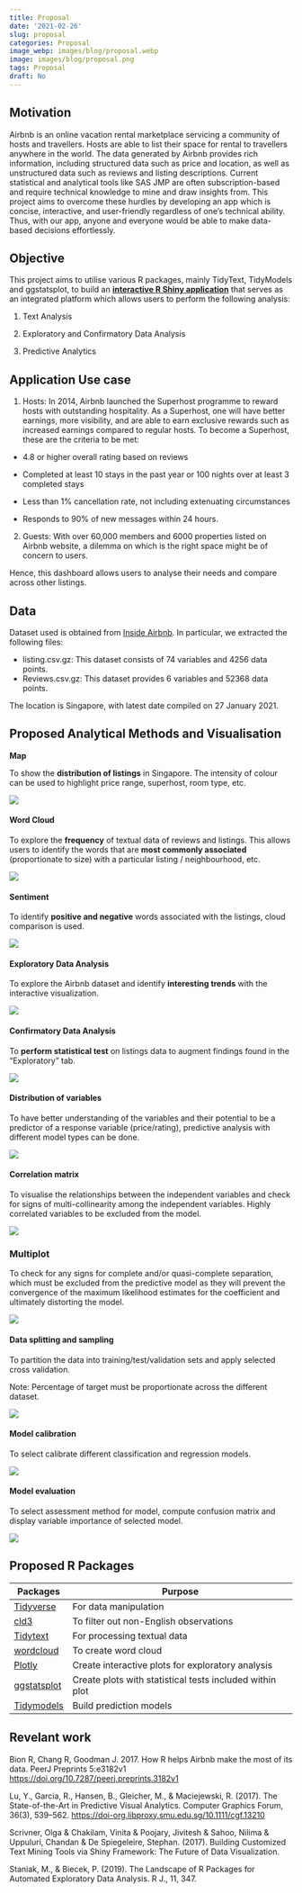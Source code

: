 ```yaml
---
title: Proposal
date: '2021-02-26'
slug: proposal
categories: Proposal
image_webp: images/blog/proposal.webp
image: images/blog/proposal.png
tags: Proposal
draft: No
---
```



## Motivation
Airbnb is an online vacation rental marketplace servicing a community of hosts and travellers. Hosts are able to list their space for rental to travellers anywhere in the world. The data generated by Airbnb provides rich information, including structured data such as price and location, as well as unstructured data such as reviews and listing descriptions. Current statistical and analytical tools like SAS JMP are often subscription-based and require technical knowledge to mine and draw insights from. This project aims to overcome these hurdles by developing an app which is concise, interactive, and user-friendly regardless of one’s technical ability. Thus, with our app, anyone and everyone would be able to make data-based decisions effortlessly.


## Objective
This project aims to utilise various R packages, mainly TidyText, TidyModels and ggstatsplot, to build an [**interactive R Shiny application**](https://shiny.rstudio.com/) that serves as an integrated platform which allows users to perform the following analysis:

1.	Text Analysis 

2.	Exploratory and Confirmatory Data Analysis 

3.	Predictive Analytics 


## Application Use case
1. Hosts: In 2014, Airbnb launched the Superhost programme to reward hosts with outstanding hospitality. As a Superhost, one will have better earnings, more visibility, and are able to earn exclusive rewards such as increased earnings compared to regular hosts. To become a Superhost, these are the criteria to be met: 

-	4.8 or higher overall rating based on reviews 

-	Completed at least 10 stays in the past year or 100 nights over at least 3 completed stays 

-	Less than 1% cancellation rate, not including extenuating circumstances 

-	Responds to 90% of new messages within 24 hours.
 
2.	Guests: With over 60,000 members and 6000 properties listed on Airbnb website, a dilemma on which is the right space might be of concern to users. 

Hence, this dashboard allows users to analyse their needs and compare across other listings.


## Data

Dataset used is obtained from [Inside Airbnb](http://insideairbnb.com/singapore/). In particular, we extracted the following files: 
-	listing.csv.gz: This dataset consists of 74 variables and 4256 data points. 
-	Reviews.csv.gz: This dataset provides 6 variables and 52368 data points. 

The location is Singapore, with latest date compiled on 27 January 2021.


## Proposed Analytical Methods and Visualisation
**Map**

To show the **distribution of listings** in Singapore. The intensity of colour can be used to highlight price range, superhost, room type, etc.	

![](images/fig1.png) 


#### Word Cloud

To explore the **frequency** of textual data of reviews and listings. This allows users to identify the words that are **most commonly associated** (proportionate to size) with a particular listing / neighbourhood, etc. 

![](images/fig2.png) 

#### Sentiment
To identify **positive and negative** words associated with the listings, cloud comparison is used.	

![](images/fig3.png) 


#### Exploratory Data Analysis

To explore the Airbnb dataset and identify **interesting trends** with the interactive visualization. 

![](images/fig4.png)

#### Confirmatory Data Analysis
To **perform statistical test** on listings data to augment findings found in the “Exploratory” tab. 

![](images/fig5.png)

#### Distribution of variables
To have better understanding of the variables and their potential to be a predictor of a response variable (price/rating), predictive analysis with different model types can be done.

![](images/fig6.png)

#### Correlation matrix
To visualise the relationships between the independent variables and check for signs of multi-collinearity among the independent variables. Highly correlated variables to be excluded from the model.

![](images/fig7.png)
	 
### Multiplot
To check for any signs for complete and/or quasi-complete separation, which must be excluded from the predictive model as they will prevent the convergence of the maximum likelihood estimates for the coefficient and ultimately distorting the model.

![](images/fig8.png)

#### Data splitting and sampling
To partition the data into training/test/validation sets and apply selected cross validation.

Note: Percentage of target must be proportionate across the different dataset.	 

![](images/fig9.png)

#### Model calibration
To select calibrate different classification and regression models.

![](images/fig10.png)

#### Model evaluation
To select assessment method for model, compute confusion matrix and display variable importance of selected model.	 

![](images/fig11.png)


## Proposed R Packages
|Packages | Purpose | 
| ------- | ------- | 
| [Tidyverse](https://www.tidyverse.org/) | For data manipulation | 
| [cld3](https://github.com/google/cld3) | To filter out non-English observations| 
| [Tidytext](https://www.tidytextmining.com/) | For processing textual data |
| [wordcloud](https://www.rdocumentation.org/packages/wordcloud/versions/2.6/topics/wordcloud) |	To create word cloud | 
| [Plotly](https://plotly.com/) | Create interactive plots for exploratory analysis |
| [ggstatsplot](https://indrajeetpatil.github.io/ggstatsplot/index.html) |	Create plots with statistical tests included within plot |
| [Tidymodels](https://www.tidymodels.org/) | Build prediction models  |

## Revelant work
Bion R, Chang R, Goodman J. 2017. How R helps Airbnb make the most of its data. PeerJ Preprints 5:e3182v1 <https://doi.org/10.7287/peerj.preprints.3182v1> 

Lu, Y., Garcia, R., Hansen, B., Gleicher, M., & Maciejewski, R. (2017). The State-of-the-Art in Predictive Visual Analytics. Computer Graphics Forum, 36(3), 539–562. <https://doi-org.libproxy.smu.edu.sg/10.1111/cgf.13210>

Scrivner, Olga & Chakilam, Vinita & Poojary, Jivitesh & Sahoo, Nilima & Uppuluri, Chandan & De Spiegeleire, Stephan. (2017). Building Customized Text Mining Tools via Shiny Framework: The Future of Data Visualization. 

Staniak, M., & Biecek, P. (2019). The Landscape of R Packages for Automated Exploratory Data Analysis. R J., 11, 347. 